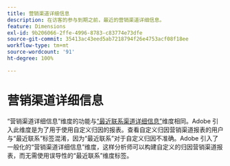 ```yaml
---
title: 营销渠道详细信息
description: 在访客的参与到期之前，最近的营销渠道详细信息。
feature: Dimensions
exl-id: 9b206066-2ffe-4996-8783-c83774e73dfe
source-git-commit: 35413ac43eed5ab7218794f26e4753acf08f18ee
workflow-type: tm+mt
source-wordcount: '91'
ht-degree: 100%

---
```


# 营销渠道详细信息

“营销渠道详细信息”维度的功能与[“最近联系渠道详细信息”](last-touch-detail.md)维度相同。Adobe 引入此维度是为了用于使用自定义归因的报表。查看自定义归因营销渠道报表的用户与“最近联系”标签混淆，因为“最近联系”对于自定义归因不准确。Adobe 引入了一般化的“营销渠道详细信息”维度，这样分析师可以构建自定义的归因营销渠道报表，而无需使用误导性的“最近联系”维度标签。
